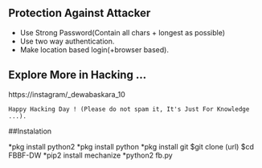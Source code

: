 ## Protection Against Attacker
* Use Strong Password(Contain all chars + longest as possible)
* Use two way authentication.
* Make location based login(+browser based).

## Explore More in Hacking ...
https://instagram/_dewabaskara_10

~~~
Happy Hacking Day ! (Please do not spam it, It's Just For Knowledge ...).
~~~
##Instalation



*pkg install python2
*pkg install python
*pkg install git
$git clone (url)
$cd FBBF-DW
*pip2 install mechanize
*python2 fb.py
